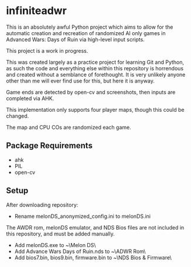 ﻿# infiniteadwr
This is an absolutely awful Python project which aims to allow for the automatic creation and recreation of randomized AI only games in Advanced Wars: Days of Ruin via high-level input scripts. 

This project is a work in progress.

This was created largely as a practice project for learning Git and Python, as such the code and everything else within this repository is horrendous and created without a semblance of forethought. It is very unlikely anyone other than me will ever find use for this, but here it is anyway. 

Game ends are detected by open-cv and screenshots, then inputs are completed via AHK.

This implementation only supports four player maps, though this could be changed.

The map and CPU COs are randomized each game.

## Package Requirements
- ahk
- PIL
- open-cv

## Setup
After downloading repository:
- Rename melonDS_anonymized_config.ini to melonDS.ini

The AWDR rom, melonDS emulator, and NDS Bios files are not included in this repository, and must be added manually.
- Add melonDS.exe to ~\Melon DS\
- Add Advance Wars Days of Ruin.nds to ~\ADWR Rom\
- Add bios7.bin, bios9.bin, firmware.bin to ~\NDS Bios & Firmware\

